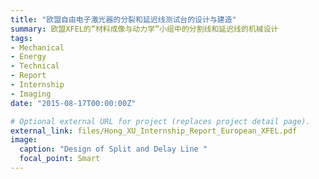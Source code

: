 ```yaml
---
title: "欧盟自由电子激光器的分裂和延迟线测试台的设计与建造"
summary: 欧盟XFEL的“材料成像与动力学”小组中的分割线和延迟线的机械设计
tags:
- Mechanical
- Energy
- Technical
- Report
- Internship
- Imaging
date: "2015-08-17T00:00:00Z"

# Optional external URL for project (replaces project detail page).
external_link: files/Hong_XU_Internship_Report_European_XFEL.pdf
image:
  caption: "Design of Split and Delay Line "
  focal_point: Smart
---
```

